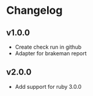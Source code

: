 # Changelog

## v1.0.0

- Create check run in github
- Adapter for brakeman report

## v2.0.0
- Add support for ruby 3.0.0
